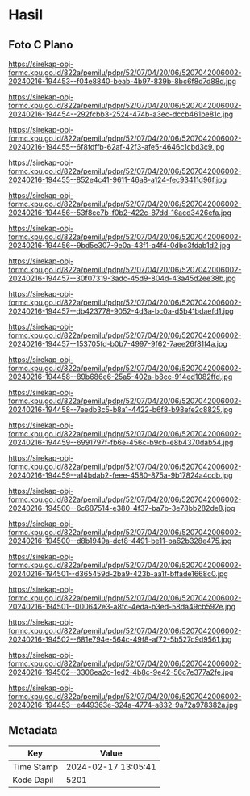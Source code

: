 # Hasil

## Foto C Plano

https://sirekap-obj-formc.kpu.go.id/822a/pemilu/pdpr/52/07/04/20/06/5207042006002-20240216-194453--f04e8840-beab-4b97-839b-8bc6f8d7d88d.jpg

https://sirekap-obj-formc.kpu.go.id/822a/pemilu/pdpr/52/07/04/20/06/5207042006002-20240216-194454--292fcbb3-2524-474b-a3ec-dccb461be81c.jpg

https://sirekap-obj-formc.kpu.go.id/822a/pemilu/pdpr/52/07/04/20/06/5207042006002-20240216-194455--6f8fdffb-62af-42f3-afe5-4646c1cbd3c9.jpg

https://sirekap-obj-formc.kpu.go.id/822a/pemilu/pdpr/52/07/04/20/06/5207042006002-20240216-194455--852e4c41-9611-46a8-a124-fec93411d96f.jpg

https://sirekap-obj-formc.kpu.go.id/822a/pemilu/pdpr/52/07/04/20/06/5207042006002-20240216-194456--53f8ce7b-f0b2-422c-87dd-16acd3426efa.jpg

https://sirekap-obj-formc.kpu.go.id/822a/pemilu/pdpr/52/07/04/20/06/5207042006002-20240216-194456--9bd5e307-9e0a-43f1-a4f4-0dbc3fdab1d2.jpg

https://sirekap-obj-formc.kpu.go.id/822a/pemilu/pdpr/52/07/04/20/06/5207042006002-20240216-194457--30f07319-3adc-45d9-804d-43a45d2ee38b.jpg

https://sirekap-obj-formc.kpu.go.id/822a/pemilu/pdpr/52/07/04/20/06/5207042006002-20240216-194457--db423778-9052-4d3a-bc0a-d5b41bdaefd1.jpg

https://sirekap-obj-formc.kpu.go.id/822a/pemilu/pdpr/52/07/04/20/06/5207042006002-20240216-194457--153705fd-b0b7-4997-9f62-7aee26f81f4a.jpg

https://sirekap-obj-formc.kpu.go.id/822a/pemilu/pdpr/52/07/04/20/06/5207042006002-20240216-194458--89b686e6-25a5-402a-b8cc-914ed1082ffd.jpg

https://sirekap-obj-formc.kpu.go.id/822a/pemilu/pdpr/52/07/04/20/06/5207042006002-20240216-194458--7eedb3c5-b8a1-4422-b6f8-b98efe2c8825.jpg

https://sirekap-obj-formc.kpu.go.id/822a/pemilu/pdpr/52/07/04/20/06/5207042006002-20240216-194459--6991797f-fb6e-456c-b9cb-e8b4370dab54.jpg

https://sirekap-obj-formc.kpu.go.id/822a/pemilu/pdpr/52/07/04/20/06/5207042006002-20240216-194459--a14bdab2-feee-4580-875a-9b17824a4cdb.jpg

https://sirekap-obj-formc.kpu.go.id/822a/pemilu/pdpr/52/07/04/20/06/5207042006002-20240216-194500--6c687514-e380-4f37-ba7b-3e78bb282de8.jpg

https://sirekap-obj-formc.kpu.go.id/822a/pemilu/pdpr/52/07/04/20/06/5207042006002-20240216-194500--d8b1949a-dcf8-4491-be11-ba62b328e475.jpg

https://sirekap-obj-formc.kpu.go.id/822a/pemilu/pdpr/52/07/04/20/06/5207042006002-20240216-194501--d365459d-2ba9-423b-aa1f-bffade1668c0.jpg

https://sirekap-obj-formc.kpu.go.id/822a/pemilu/pdpr/52/07/04/20/06/5207042006002-20240216-194501--000642e3-a8fc-4eda-b3ed-58da49cb592e.jpg

https://sirekap-obj-formc.kpu.go.id/822a/pemilu/pdpr/52/07/04/20/06/5207042006002-20240216-194502--681e794e-564c-49f8-af72-5b527c9d9561.jpg

https://sirekap-obj-formc.kpu.go.id/822a/pemilu/pdpr/52/07/04/20/06/5207042006002-20240216-194502--3306ea2c-1ed2-4b8c-9e42-56c7e377a2fe.jpg

https://sirekap-obj-formc.kpu.go.id/822a/pemilu/pdpr/52/07/04/20/06/5207042006002-20240216-194453--e449363e-324a-4774-a832-9a72a978382a.jpg


## Metadata

| Key        | Value               |
| ---------- | ------------------- |
| Time Stamp | 2024-02-17 13:05:41 |
| Kode Dapil | 5201                |



